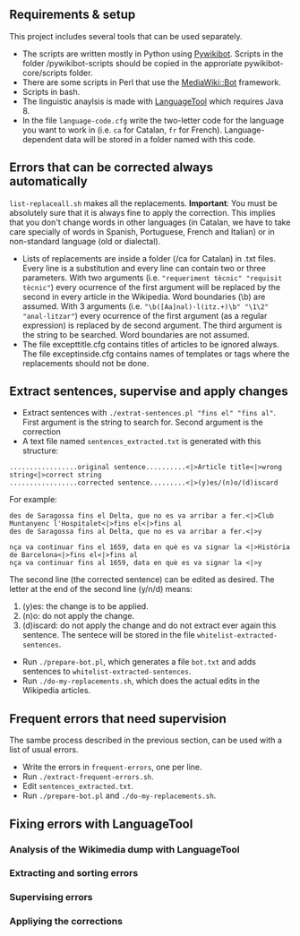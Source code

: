 ## Requirements & setup
This project includes several tools that can be used separately.
* The scripts are written mostly in Python using [Pywikibot](https://www.mediawiki.org/wiki/Manual:Pywikibot). Scripts in the folder /pywikibot-scripts should be copied in the approriate pywikibot-core/scripts folder.
* There are some scripts in Perl that use the [MediaWiki::Bot](http://search.cpan.org/~lifeguard/MediaWiki-Bot-5.006002/lib/MediaWiki/Bot.pm) framework.
* Scripts in bash. 
* The linguistic anaylsis is made with [LanguageTool](https://languagetool.org/) which requires Java 8.
* In the file `language-code.cfg` write the two-letter code for the language you want to work in (i.e. `ca` for Catalan, `fr` for French). Language-dependent data will be stored in a folder named with this code.

<!--## Simple replacements-->

## Errors that can be corrected always automatically 
`list-replaceall.sh` makes all the replacements. **Important**: You must be absolutely sure that it is always fine to apply the correction. This implies that you don't change words in other languages (in Catalan, we have to take care specially of words in Spanish, Portuguese, French and Italian) or in non-standard language (old or dialectal).
* Lists of replacements are inside a folder (/ca for Catalan) in .txt files. Every line is a substitution and every line can contain two or three parameters. With two arguments (i.e. `"requeriment tècnic" "requisit tècnic"`) every ocurrence of the first argument will be replaced by the second in every article in the Wikipedia. Word boundaries (\b) are assumed. With 3 arguments (i.e. `"\b([Aa]nal)·l(itz.+)\b" "\1\2" "anal·litzar"`) every ocurrence of the first argument (as a regular expression) is replaced by de second argument. The third argument is the string to be searched. Word boundaries are not assumed.
* The file excepttitle.cfg contains titles of articles to be ignored always. The file exceptinside.cfg contains names of templates or tags where the replacements should not be done. 

## Extract sentences, supervise and apply changes

* Extract sentences with `./extrat-sentences.pl "fins el" "fins al"`. First argument is the string to search for. Second argument is the correction
* A text file named `sentences_extracted.txt` is generated with this structure:
```
.................original sentence..........<|>Article title<|>wrong string<|>correct string
.................corrected sentence.........<|>(y)es/(n)o/(d)iscard
```

For example:
```
des de Saragossa fins el Delta, que no es va arribar a fer.<|>Club Muntanyenc l'Hospitalet<|>fins el<|>fins al
des de Saragossa fins al Delta, que no es va arribar a fer.<|>y

nça va continuar fins el 1659, data en què es va signar la <|>Història de Barcelona<|>fins el<|>fins al
nça va continuar fins al 1659, data en què es va signar la <|>y
```

The second line (the corrected sentence) can be edited as desired. The letter at the end of the second line (y/n/d) means:

1. (y)es: the change is to be applied.
2. (n)o: do not apply the change.
3. (d)iscard: do not apply the change and do not extract ever again this sentence. The sentece will be stored in the file `whitelist-extracted-sentences`.

* Run `./prepare-bot.pl`, which generates a file `bot.txt` and adds sentences to `whitelist-extracted-sentences`.
* Run `./do-my-replacements.sh`, which does the actual edits in the Wikipedia articles.

## Frequent errors that need supervision

The sambe process described in the previous section, can be used with a list of usual errors. 
* Write the errors in `frequent-errors`, one per line. 
* Run `./extract-frequent-errors.sh`.
* Edit `sentences_extracted.txt`.
* Run `./prepare-bot.pl` and `./do-my-replacements.sh`.

## Fixing errors with LanguageTool

### Analysis of the Wikimedia dump with LanguageTool
### Extracting and sorting errors
### Supervising errors
### Appliying the corrections
